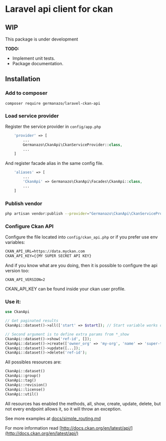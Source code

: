 # Laravel api client for ckan

## WIP

This package is under development

**TODO:**
 - Implement unit tests.
 - Package documentation.

## Installation

### Add to composer

`composer require germanazo/laravel-ckan-api`

### Load service provider

Register the service provider in `config/app.php`

```php
    'provider' => [
        ...
        Germanazo\CkanApi\CkanServiceProvider::class,
        ...
    ]
```

And register facade alias in the same config file. 


```php
    'aliases' => [
        ...
        'CkanApi' => Germanazo\CkanApi\Facades\CkanApi::class,
        ...
    ]
```

### Publish vendor 

```sh
php artisan vendor:publish --provider="Germanazo\CkanApi\CkanServiceProvider"
```

### Configure Ckan API

Configure the file located into `config/ckan_api.php` or if you prefer use env variables:
 
```txt
CKAN_API_URL=https://data.myckan.com
CKAN_API_KEY={{MY SUPER SECRET API KEY}
``` 

And if you know what are you doing, then it is possible to configure the api version too:

`CKAN_API_VERSION=2`

CKAN_API_KEY can be found inside your ckan user profile.

### Use it:

```php
use CkanApi

// Get paginated results
CkanApi::dataset()->all(['start' => $start]); // Start variable works only for datasets for now

// Second argument is to define extra params from *_show
CkanApi::dataset()->show('ref-id', []);
CkanApi::dataset()->create(['owner_org' => 'my-org', 'name' => 'super-title','title' => 'SUPER API TITLE']);
CkanApi::dataset()->update([...]);
CkanApi::dataset()->delete('ref-id');
```

All possibles resources are:

```php
CkanApi::dataset()
CkanApi::group()
CkanApi::tag()
CkanApi::revision()
CkanApi::license()
CkanApi::util()
```

All resources has enabled the methods, all, show, create, update, delete, but not every endpoint allows it, so it will throw an exception.

See more examples at [docs/simple_routing.md](docs/simple_routing.md)

For more information read [http://docs.ckan.org/en/latest/api/](http://docs.ckan.org/en/latest/api/)